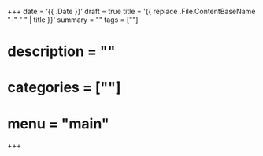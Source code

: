 +++
date = '{{ .Date }}'
draft = true
title = '{{ replace .File.ContentBaseName "-" " " | title }}'
summary = ""
tags = [""]
# description = ""
# categories = [""]
# menu = "main"
+++
